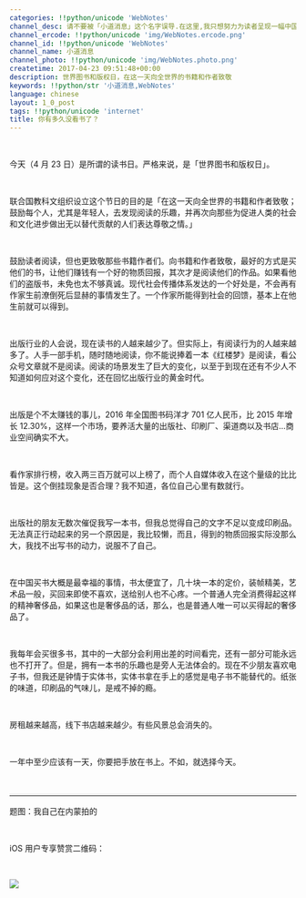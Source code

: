 ```yaml
---
categories: !!python/unicode 'WebNotes'
channel_desc: 请不要被「小道消息」这个名字误导.在这里,我只想努力为读者呈现一幅中国互联网的清明上河图.
channel_ercode: !!python/unicode 'img/WebNotes.ercode.png'
channel_id: !!python/unicode 'WebNotes'
channel_name: 小道消息
channel_photo: !!python/unicode 'img/WebNotes.photo.png'
createtime: 2017-04-23 09:51:48+00:00
description: 世界图书和版权日，在这一天向全世界的书籍和作者致敬
keywords: !!python/str '小道消息,WebNotes'
language: chinese
layout: 1_0_post
tags: !!python/unicode 'internet'
title: 你有多久没看书了？
---
```

<div class="rich_media_content" id="js_content">
<p>
<br/>
</p>
<p>
         今天（4 月 23 日）是所谓的读书日。严格来说，是「世界图书和版权日」。
        </p>
<p>
<inherit>
<br/>
</inherit>
</p>
<p>
         联合国教科文组织设立这个节日的目的是「在这一天向全世界的书籍和作者致敬；鼓励每个人，尤其是年轻人，去发现阅读的乐趣，并再次向那些为促进人类的社会和文化进步做出无以替代贡献的人们表达尊敬之情。」
        </p>
<p>
<br/>
</p>
<p>
         鼓励读者阅读，但也更致敬那些书籍作者们。向书籍和作者致敬，最好的方式是买他们的书，让他们赚钱有一个好的物质回报，其次才是阅读他们的作品。如果看他们的盗版书，未免也太不够真诚。现代社会传播体系发达的一个好处是，不会再有作家生前潦倒死后显赫的事情发生了。一个作家所能得到社会的回馈，基本上在他生前就可以得到。
        </p>
<p>
<br/>
</p>
<p>
         出版行业的人会说，现在读书的人越来越少了。但实际上，有阅读行为的人越来越多了。人手一部手机，随时随地阅读，你不能说捧着一本《红楼梦》是阅读，看公众号文章就不是阅读。阅读的场景发生了巨大的变化，以至于到现在还有不少人不知道如何应对这个变化，还在回忆出版行业的黄金时代。
        </p>
<p>
<br/>
</p>
<p>
         出版是个不太赚钱的事儿，2016 年全国图书码洋才 701 亿人民币，比 2015 年增长 12.30%，这样一个市场，要养活大量的出版社、印刷厂、渠道商以及书店…商业空间确实不大。
        </p>
<p>
<br/>
</p>
<p>
         看作家排行榜，收入两三百万就可以上榜了，而个人自媒体收入在这个量级的比比皆是。这个倒挂现象是否合理？我不知道，各位自己心里有数就行。
        </p>
<p>
<br/>
</p>
<p>
         出版社的朋友无数次催促我写一本书，但我总觉得自己的文字不足以变成印刷品。无法真正行动起来的另一个原因是，我比较懒，而且，得到的物质回报实际没那么大，我找不出写书的动力，说服不了自己。
        </p>
<p>
<br/>
</p>
<p>
         在中国买书大概是最幸福的事情，书太便宜了，几十块一本的定价，装帧精美，艺术品一般，买回来即使不喜欢，送给别人也不心疼。一个普通人完全消费得起这样的精神奢侈品，如果这也是奢侈品的话，那么，也是普通人唯一可以买得起的奢侈品了。
        </p>
<p>
<br/>
</p>
<p>
         我每年会买很多书，其中的一大部分会利用出差的时间看完，还有一部分可能永远也不打开了。但是，拥有一本书的乐趣也是旁人无法体会的。现在不少朋友喜欢电子书，但我还是钟情于实体书，实体书拿在手上的感觉是电子书不能替代的。纸张的味道，印刷品的气味儿，是戒不掉的瘾。
        </p>
<p>
<br/>
</p>
<p>
         房租越来越高，线下书店越来越少。有些风景总会消失的。
        </p>
<p>
<br/>
</p>
<p>
         一年中至少应该有一天，你要把手放在书上。不如，就选择今天。
        </p>
<p>
<br/>
</p>
<hr style="font-family: Lato, Helvetica, Arial, freesans, clean, sans-serif; border-right-width: 0px; border-bottom-width: 0px; border-left-width: 0px; border-top-style: solid; border-top-color: rgb(234, 234, 234); height: 1px; margin-top: 1em; margin-bottom: 1em; color: rgb(51, 51, 51); font-size: 16px; white-space: normal;"/>
<p>
         题图：我自己在内蒙拍的
        </p>
<p>
<br/>
</p>
<p>
         iOS 用户专享赞赏二维码：
        </p>
<p>
<br/>
</p>
<p>
<img data-ratio="1.357487922705314" data-s="300,640" data-src="" data-type="jpeg" data-w="1242" src="{{ '/img/ow5rEn8QGlHEC5rWYNzWm17iaIEtb3JsDhC6cKHWeOPvsHamopE70cXZLDrdC6IOestebPkBsbVTiauh9cFzVbzQ.jpeg' | prepend: site.img | replace: '//','/' }}"/>
</p>
<p>
<br/>
</p>
</div>